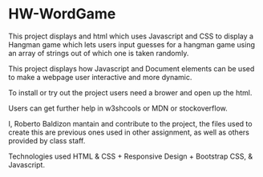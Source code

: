 # HW-WordGame

This project displays and html which uses Javascript and CSS to display a Hangman game which lets users input guesses for a hangman game using an array of strings out of which one is taken randomly. 

This project displays how Javascript and Document elements can be used to make a webpage user interactive and more dynamic. 

To install or try out the project users need a brower and open up the html.

Users can get further help in w3shcools or MDN or stockoverflow.

I, Roberto Baldizon mantain and contribute to the project, the files used to create this are previous ones used in other assignment, as well as others provided by class staff.

Technologies used HTML & CSS + Responsive Design + Bootstrap CSS, & Javascript.